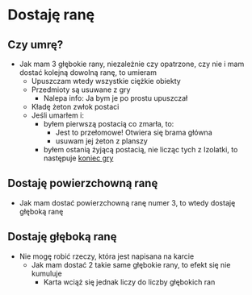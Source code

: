 # Dostaję ranę

## Czy umrę?
- Jak mam 3 głębokie rany, niezależnie czy opatrzone, czy nie i mam dostać kolejną dowolną ranę, to umieram
    - Upuszczam wtedy wszystkie ciężkie obiekty
    - Przedmioty są usuwane z gry
        - Nalepa info: Ja bym je po prostu upuszczał 
    - Kładę żeton zwłok postaci
    - Jeśli umarłem i:
        - byłem pierwszą postacią co zmarła, to:
            - Jest to przełomowe! Otwiera się brama główna 
            - usuwam jej żeton z planszy 
        - byłem ostanią żyjącą postacią, nie licząc tych z Izolatki, to następuje [koniec gry](..%2F..%2Fkoniec-gry%2Fkoniec-gry.md)

## Dostaję powierzchowną ranę
- Jak mam dostać powierzchowną ranę numer 3, to wtedy dostaję głęboką ranę

## Dostaję głęboką ranę
- Nie mogę robić rzeczy, która jest napisana na karcie
    - Jak mam dostać 2 takie same głębokie rany, to efekt się nie kumuluje
        - Karta wciąż się jednak liczy do liczby głębokich ran 